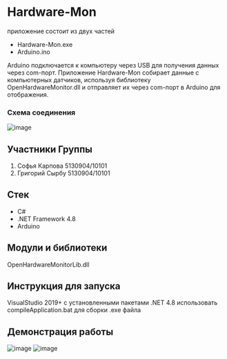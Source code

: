 # Hardware-Mon
приложение состоит из двух частей
+ Hardware-Mon.exe
+ Arduino.ino

Arduino подключается к компьютеру через USB для получения данных через com-порт.
Приложение Hardware-Mon собирает данные с компьютерных датчиков, используя библиотеку OpenHardwareMonitor.dll
и отправляет их через com-порт в Arduino для отображения.
### Схема соединения
![image](https://github.com/tuffii/Hardware-Monitor/assets/100721921/cf269178-3597-4b29-b897-c4363179e5c0)

## Участники Группы
1. Софья Карпова 5130904/10101
2. Григорий Сырбу 5130904/10101

## Стек
+ С#
+ .NET Framework 4.8
+ Arduino

## Модули и библиотеки
OpenHardwareMonitorLib.dll

## Инструкция для запуска
VisualStudio 2019+ с установленными пакетами .NET 4.8
использовать compileApplication.bat для сборки .exe файла

## Демонстрация работы

![image](https://github.com/tuffii/Hardware-Monitor/assets/100721921/91bd7c58-dca6-42f5-88b8-370235bb01cf)
![image](https://github.com/tuffii/Hardware-Monitor/assets/100721921/d867286c-2211-443d-8c47-a72f41403e42)
